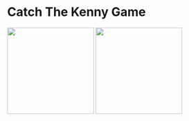 #  Catch The Kenny Game

<img src="https://github.com/cembicakci/swift-basic-projects/assets/73403359/bdfdaf9c-06f8-42a4-8eba-e5a61b481858" width="200" />
<img src="https://github.com/cembicakci/swift-basic-projects/assets/73403359/149d13df-58cc-4d4f-a852-bfeaba35a5c4" width="200" />
